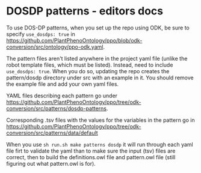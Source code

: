 # DOSDP patterns - editors docs

To use DOS-DP patterns, when you set up the repo using ODK, be sure to specify `use_dosdps: true` in https://github.com/PlantPhenoOntology/ppo/blob/odk-conversion/src/ontology/ppo-odk.yaml. 

The pattern files aren't listed anywhere in the project yaml file (unlike the robot template files, which must be listed). Instead, need to include `use_dosdps: true`. When you do so, updating the repo creates the pattern/dosdp directory under src with an example in it. You should remove the example file and add your own yaml files.

YAML files describing each pattern go under https://github.com/PlantPhenoOntology/ppo/tree/odk-conversion/src/patterns/dosdp-patterns.

Corresponding .tsv files with the values for the variables in the pattern go in https://github.com/PlantPhenoOntology/ppo/tree/odk-conversion/src/patterns/data/default

When you use `sh run.sh make patterns dosdp` it will run through each yaml file firt to validate the yaml than to make sure the input (tsv) files are correct, then to build the definitions.owl file and pattern.owl file (still figuring out what pattern.owl is for).
